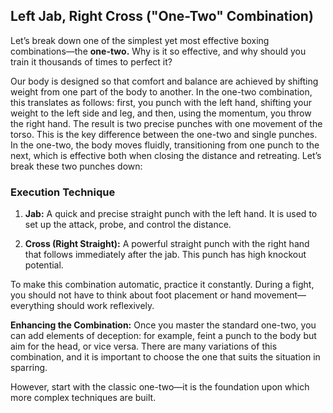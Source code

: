 
## Left Jab, Right Cross ("One-Two" Combination)

Let’s break down one of the simplest yet most effective boxing combinations—the **one-two.** Why is it so effective, and why should you train it thousands of times to perfect it?

Our body is designed so that comfort and balance are achieved by shifting weight from one part of the body to another. In the one-two combination, this translates as follows: first, you punch with the left hand, shifting your weight to the left side and leg, and then, using the momentum, you throw the right hand. The result is two precise punches with one movement of the torso. This is the key difference between the one-two and single punches. In the one-two, the body moves fluidly, transitioning from one punch to the next, which is effective both when closing the distance and retreating. Let’s break these two punches down:

### Execution Technique

1. **Jab:** A quick and precise straight punch with the left hand. It is used to set up the attack, probe, and control the distance.

2. **Cross (Right Straight):** A powerful straight punch with the right hand that follows immediately after the jab. This punch has high knockout potential.

To make this combination automatic, practice it constantly. During a fight, you should not have to think about foot placement or hand movement—everything should work reflexively.

**Enhancing the Combination:** Once you master the standard one-two, you can add elements of deception: for example, feint a punch to the body but aim for the head, or vice versa. There are many variations of this combination, and it is important to choose the one that suits the situation in sparring.

However, start with the classic one-two—it is the foundation upon which more complex techniques are built.
